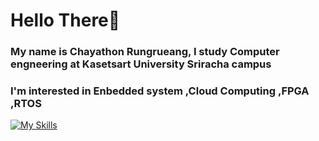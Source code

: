 # Hello There👋

### My name is Chayathon Rungrueang, I study Computer engneering at Kasetsart University Sriracha campus
### I'm interested in **Enbedded system** ,**Cloud Computing** ,**FPGA** ,**RTOS**

[![My Skills](https://skillicons.dev/icons?i=js,html,css,wasm)](https://skillicons.dev)
